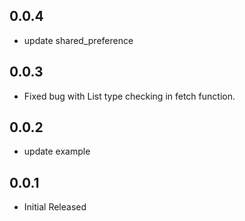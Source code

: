 ## 0.0.4
* update shared_preference

## 0.0.3
* Fixed bug with List<String> type checking in fetch function.

## 0.0.2
* update example

## 0.0.1
* Initial Released